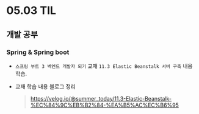 <h1> 05.03 TIL </h1>

## 개발 공부
###  Spring & Spring boot
  - `스프링 부트 3 벡엔드 개발자 되기` 교재 `11.3 Elastic Beanstalk 서버 구축` 내용 학습.

  - 교재 학습 내용 블로그 정리 
     > https://velog.io/@summer_today/11.3-Elastic-Beanstalk-%EC%84%9C%EB%B2%84-%EA%B5%AC%EC%B6%95
